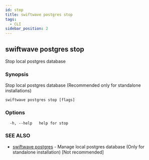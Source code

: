 ```yaml
---
id: stop
title: swiftwave postgres stop
tags:
  - CLI
sidebar_position: 2
---
```


## swiftwave postgres stop

Stop local postgres database

### Synopsis

Stop local postgres database (Recommended only for standalone installations)

```
swiftwave postgres stop [flags]
```

### Options

```
  -h, --help   help for stop
```

### SEE ALSO

* [swiftwave postgres](swiftwave_postgres.md)	 - Manage local postgres database (Only for standalone installation) [Not recommended]

